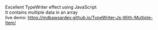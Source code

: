 Excellent TypeWriter effect using JavaScript <br>
It contains multiple data in an array <br>
live demo: https://mdkawsardev.github.io/TypeWriter-Js-With-Multiple-Item/
